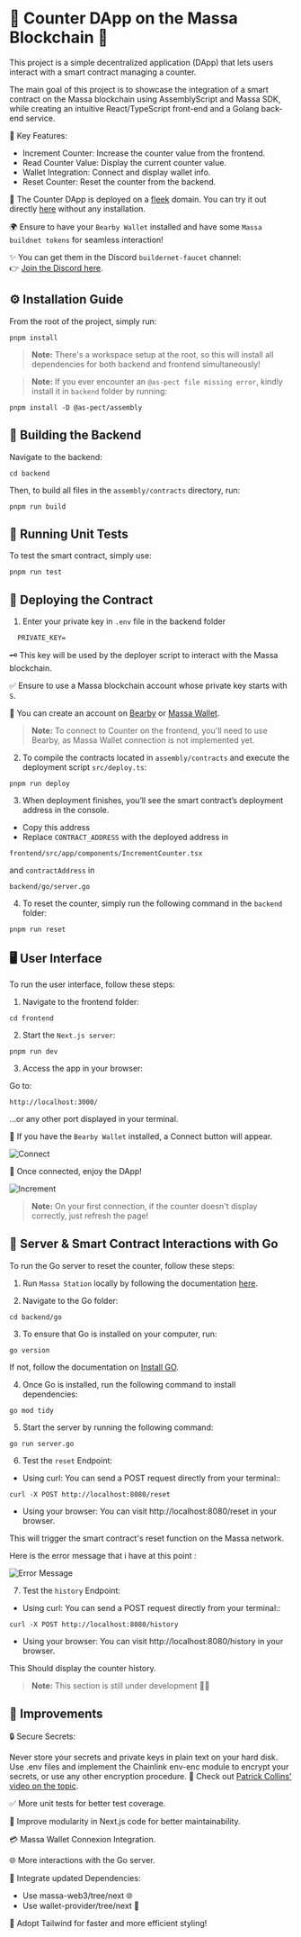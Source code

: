 # 🎉 Counter DApp on the Massa Blockchain 🎉

This project is a simple decentralized application (DApp) that lets users interact with a smart contract managing a counter. 

The main goal of this project is to showcase the integration of a smart contract on the Massa blockchain using AssemblyScript and Massa SDK, while creating an intuitive React/TypeScript front-end and a Golang back-end service.

🔑 Key Features:

- Increment Counter: Increase the counter value from the frontend.
- Read Counter Value: Display the current counter value.
- Wallet Integration: Connect and display wallet info.
- Reset Counter: Reset the counter from the backend.


🚀 The Counter DApp is deployed on a [fleek](https://fleek.xyz/) domain. You can try it out directly [here](https://massa.on-fleek.app/) without any installation.

🌍 Ensure to have your `Bearby Wallet` installed and have some `Massa buildnet tokens` for seamless interaction!

✨ You can get them in the Discord `buildernet-faucet` channel:  
👉 [Join the Discord here](https://discord.com/channels/828270821042159636/1097797634065956915).

## ⚙️ Installation Guide

From the root of the project, simply run:

```shell
pnpm install
```
> **Note:** There's a workspace setup at the root, so this will install all dependencies for both backend and frontend simultaneously!

> **Note:** If you ever encounter an `@as-pect file missing error`, kindly install it in `backend` folder by running:

```shell
pnpm install -D @as-pect/assembly
```
## 🔨 Building the Backend

Navigate to the backend:

```shell
cd backend
```

Then, to build all files in the `assembly/contracts` directory, run: 

```shell
pnpm run build
```

## 🧪 Running Unit Tests

To test the smart contract, simply use:

```shell
pnpm run test
```

## 🚀 Deploying the Contract

1. Enter your private key in `.env` file in the backend folder

```shell
  PRIVATE_KEY=
```
🗝️ This key will be used by the deployer script to interact with the Massa blockchain.

✅ Ensure to use a Massa blockchain account whose private key starts with `S`.

👛 You can create an account on [Bearby](https://bearby.io/) or [Massa Wallet](https://station.massa.net/).

> **Note:** To connect to Counter on the frontend, you'll need to use Bearby, as Massa Wallet connection is not implemented yet.

2. To compile the contracts located in `assembly/contracts` and execute the deployment script `src/deploy.ts`:

```shell
pnpm run deploy
```
3. When deployment finishes, you’ll see the smart contract’s deployment address in the console. 

- Copy this address 
- Replace `CONTRACT_ADDRESS` with the deployed address in 

```shell
frontend/src/app/components/IncrementCounter.tsx
```

and `contractAddress` in

```shell
backend/go/server.go
```

4. To reset the counter, simply run the following command in the `backend` folder:

```shell
pnpm run reset
```

## 🖥️ User Interface 

To run the user interface, follow these steps:

1. Navigate to the frontend folder:

```shell
cd frontend
```
2. Start the `Next.js server`:

```shell
pnpm run dev
```

3. Access the app in your browser:

Go to: 

```shell
http://localhost:3000/
```
...or any other port displayed in your terminal.

💪 If you have the `Bearby Wallet` installed, a Connect button will appear.

![Connect](counter01.PNG)

🎉 Once connected, enjoy the DApp! 

![Increment](counter02.PNG)

> **Note:** On your first connection, if the counter doesn't display correctly, just refresh the page! 

## 🤖 Server & Smart Contract Interactions with Go

To run the Go server to reset the counter, follow these steps:

1. Run `Massa Station` locally by following the documentation [here](https://docs.massa.net/docs/massaStation/install).

2. Navigate to the Go folder:

```shell
cd backend/go
```
3. To ensure that Go is installed on your computer, run:

```shell
go version
```

If not, follow the documentation on [Install GO](https://go.dev/doc/install).

4. Once Go is installed, run the following command to install dependencies:

```shell
go mod tidy
```

5. Start the server by running the following command:

```shell
go run server.go
```

6. Test the `reset` Endpoint:

- Using curl: You can send a POST request directly from your terminal::

```shell
curl -X POST http://localhost:8080/reset
```

- Using your browser: You can visit http://localhost:8080/reset in your browser.

This will trigger the smart contract's reset function on the Massa network.

Here is the error message that i have at this point : 

![Error Message](server_reset_error.PNG)

7. Test the `history` Endpoint:

- Using curl: You can send a POST request directly from your terminal::

```shell
curl -X POST http://localhost:8080/history
```

- Using your browser: You can visit http://localhost:8080/history in your browser.

This Should display the counter history.

> **Note:** This section is still under development 🔧💪

## 🌟 Improvements

🔒 Secure Secrets:

Never store your secrets and private keys in plain text on your hard disk. 
Use .env files and implement the Chainlink env-enc module to encrypt your secrets, or use any other encryption procedure. 🎥 Check out [Patrick Collins' video on the topic](https://www.youtube.com/watch?v=CIbhqRJ4B8I).

✅ More unit tests for better test coverage.

🧩 Improve modularity in Next.js code for better  maintainability.

💳 Massa Wallet Connexion Integration.

🌐 More interactions with the Go server.

🌱 Integrate updated Dependencies:

- Use massa-web3/tree/next 🌐
- Use wallet-provider/tree/next 💼

🎨 Adopt Tailwind for faster and more efficient styling!